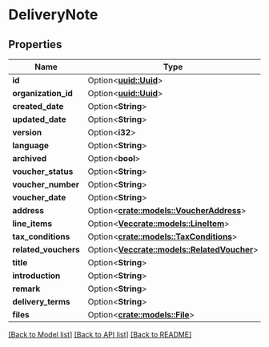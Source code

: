 # DeliveryNote

## Properties

Name | Type | Description | Notes
------------ | ------------- | ------------- | -------------
**id** | Option<[**uuid::Uuid**](uuid::Uuid.md)> |  | [optional]
**organization_id** | Option<[**uuid::Uuid**](uuid::Uuid.md)> |  | [optional]
**created_date** | Option<**String**> |  | [optional]
**updated_date** | Option<**String**> |  | [optional]
**version** | Option<**i32**> |  | [optional]
**language** | Option<**String**> |  | [optional]
**archived** | Option<**bool**> |  | [optional]
**voucher_status** | Option<**String**> |  | [optional]
**voucher_number** | Option<**String**> |  | [optional]
**voucher_date** | Option<**String**> |  | [optional]
**address** | Option<[**crate::models::VoucherAddress**](VoucherAddress.md)> |  | [optional]
**line_items** | Option<[**Vec<crate::models::LineItem>**](LineItem.md)> |  | [optional]
**tax_conditions** | Option<[**crate::models::TaxConditions**](TaxConditions.md)> |  | [optional]
**related_vouchers** | Option<[**Vec<crate::models::RelatedVoucher>**](RelatedVoucher.md)> |  | [optional]
**title** | Option<**String**> |  | [optional]
**introduction** | Option<**String**> |  | [optional]
**remark** | Option<**String**> |  | [optional]
**delivery_terms** | Option<**String**> |  | [optional]
**files** | Option<[**crate::models::File**](File.md)> |  | [optional]

[[Back to Model list]](../README.md#documentation-for-models) [[Back to API list]](../README.md#documentation-for-api-endpoints) [[Back to README]](../README.md)



